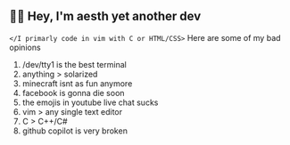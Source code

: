 ## 🙋‍♂️ Hey, I'm aesth yet another dev
`</I primarly code in vim with C or HTML/CSS>`
Here are some of my bad opinions
1. /dev/tty1 is the best terminal 
1. anything > solarized
1. minecraft isnt as fun anymore
2. facebook is gonna die soon
3. the emojis in youtube live chat sucks
4. vim > any single text editor
1. C > C++/C#
1. github copilot is very broken
